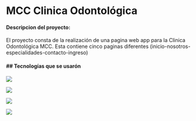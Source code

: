 # MCC Clinica Odontológica

#### Descripcion del proyecto: 
El proyecto consta de la realización de una pagina web app para la Clinica Odontológica MCC. Esta contiene cinco paginas diferentes (inicio-nosotros-especialidades-contacto-ingreso)


#### ## Tecnologías que se usarón


[![](https://upload.wikimedia.org/wikipedia/commons/thumb/6/61/HTML5_logo_and_wordmark.svg/375px-HTML5_logo_and_wordmark.svg.png)](https://upload.wikimedia.org/wikipedia/commons/thumb/6/61/HTML5_logo_and_wordmark.svg/375px-HTML5_logo_and_wordmark.svg.png)



[![](https://lineadecodigo.com/wp-content/uploads/2014/04/css.png)](https://lineadecodigo.com/wp-content/uploads/2014/04/css.png)

[![](https://encrypted-tbn0.gstatic.com/images?q=tbn:ANd9GcQ803r_FTGrMlWpKJqOWmQgwv0BkQaDWy8q1Q&s)](https://encrypted-tbn0.gstatic.com/images?q=tbn:ANd9GcQ803r_FTGrMlWpKJqOWmQgwv0BkQaDWy8q1Q&s)



[![](https://getbootstrap.com/docs/5.3/assets/brand/bootstrap-logo-shadow.png)](https://getbootstrap.com/docs/5.3/assets/brand/bootstrap-logo-shadow.png)

